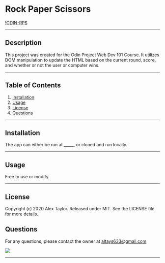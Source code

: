 # Rock Paper Scissors

[!ODIN-RPS](https://img.shields.io/badge/ODIN-RPS-green)

***

## Description

This project was created for the Odin Project Web Dev 101 Course. It utilizes DOM manipulation to update the HTML based on the current round, score, and whether or not the user or computer wins.

***

## Table of Contents

1. [Installation](#Installation)
2. [Usage](#Usage)
3. [License](#License)
4. [Questions](#Questions)

***

## Installation

The app can either be run at _____, or cloned and run locally.

***

## Usage

Free to use or modify.

***

## License

Copyright (c) 2020 Alex Taylor.
Released under MIT. See the LICENSE file for more details.

## Questions

For any questions, please contact the owner at altays633@gmail.com

![](https://avatars.githubusercontent.com/u/12203157?&s=200)

***

